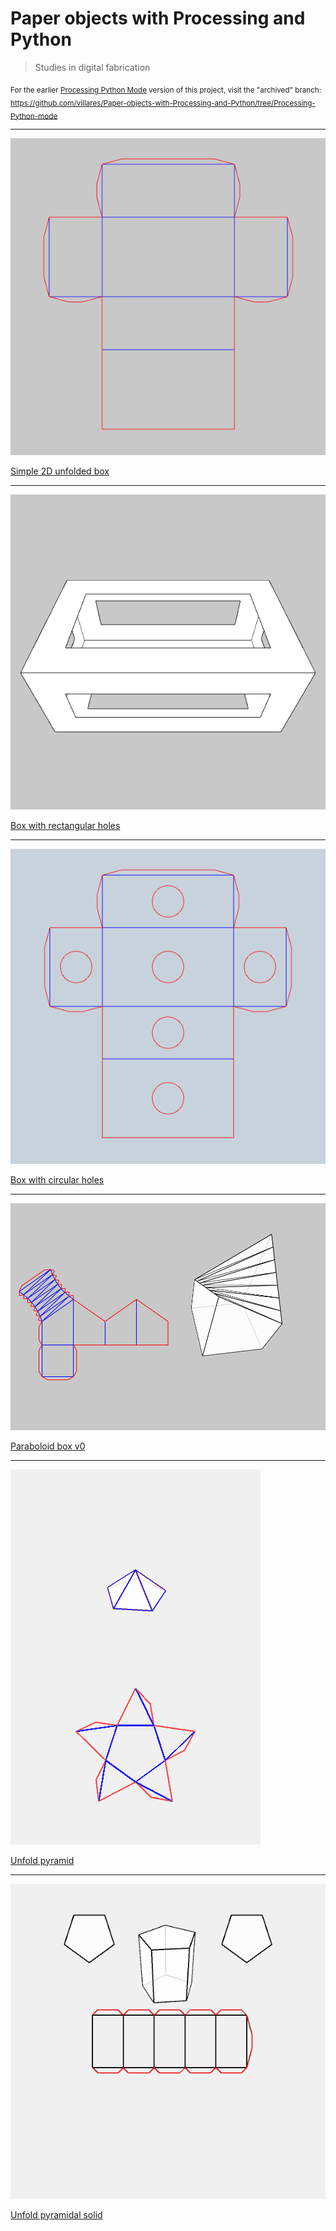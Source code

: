 # Paper objects with Processing and Python

> Studies in digital fabrication

<sub>For the earlier [Processing Python Mode](https://abav.lugaralgum.com/como-instalar-o-processing-modo-python/index-EN.html) version of this project, visit the "archived" branch: https://github.com/villares/Paper-objects-with-Processing-and-Python/tree/Processing-Python-mode</sub>

---

![simple_2D_unfolded_box](simple_2D_unfolded_box/simple_2D_unfolded_box.png)

[Simple 2D unfolded box](simple_2D_unfolded_box/)

---

![box_with_rectangular_holes](box_with_rectangular_holes/sketch_190522a.gif)

[Box with rectangular holes](box_with_rectangular_holes/) 

---

![box_with_circular_holes](box_with_circular_holes/sketch_190918a.gif)

[Box with circular holes](box_with_circular_holes/) 

---

![paraboloid_box_v0](paraboloid_box_v0/paraboloid_box_v0.png)

[Paraboloid box v0](paraboloid_box_v0/)

---

![unfold_pyramid](unfold_pyramid/sketch_190502a.gif)

[Unfold pyramid](unfold_pyramid/)

---

![unfold_pyramidal_solid](unfold_pyramidal_solid_py5/sketch_190509a.gif)

[Unfold pyramidal solid](unfold_pyramidal_solid_py5/) 
